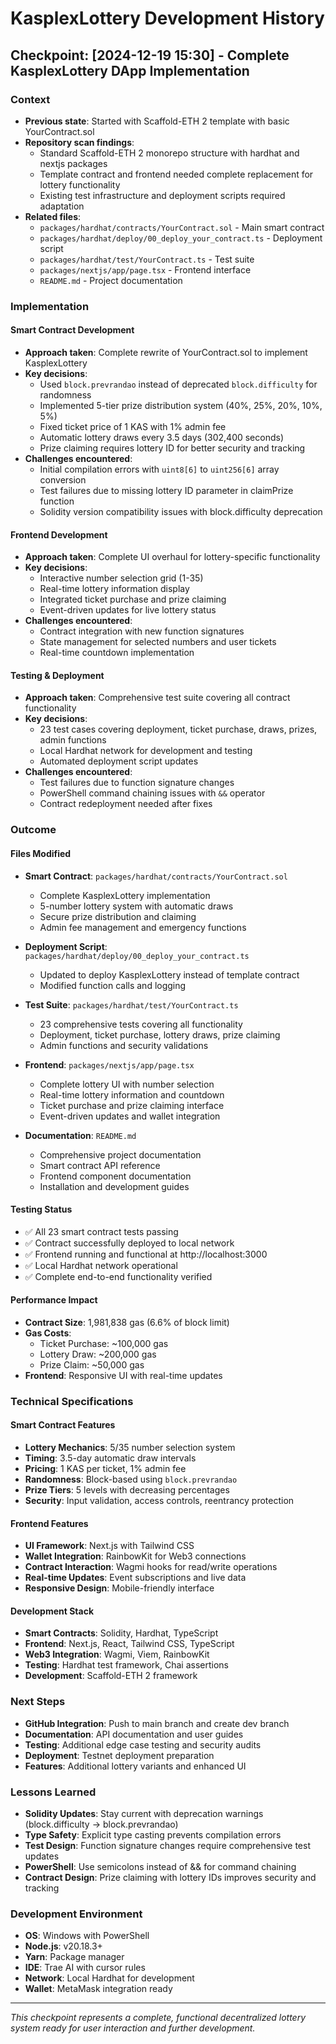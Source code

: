 # KasplexLottery Development History

## Checkpoint: [2024-12-19 15:30] - Complete KasplexLottery DApp Implementation

### Context
- **Previous state**: Started with Scaffold-ETH 2 template with basic YourContract.sol
- **Repository scan findings**: 
  - Standard Scaffold-ETH 2 monorepo structure with hardhat and nextjs packages
  - Template contract and frontend needed complete replacement for lottery functionality
  - Existing test infrastructure and deployment scripts required adaptation
- **Related files**: 
  - `packages/hardhat/contracts/YourContract.sol` - Main smart contract
  - `packages/hardhat/deploy/00_deploy_your_contract.ts` - Deployment script
  - `packages/hardhat/test/YourContract.ts` - Test suite
  - `packages/nextjs/app/page.tsx` - Frontend interface
  - `README.md` - Project documentation

### Implementation

#### Smart Contract Development
- **Approach taken**: Complete rewrite of YourContract.sol to implement KasplexLottery
- **Key decisions**: 
  - Used `block.prevrandao` instead of deprecated `block.difficulty` for randomness
  - Implemented 5-tier prize distribution system (40%, 25%, 20%, 10%, 5%)
  - Fixed ticket price of 1 KAS with 1% admin fee
  - Automatic lottery draws every 3.5 days (302,400 seconds)
  - Prize claiming requires lottery ID for better security and tracking
- **Challenges encountered**: 
  - Initial compilation errors with `uint8[6]` to `uint256[6]` array conversion
  - Test failures due to missing lottery ID parameter in claimPrize function
  - Solidity version compatibility issues with block.difficulty deprecation

#### Frontend Development
- **Approach taken**: Complete UI overhaul for lottery-specific functionality
- **Key decisions**:
  - Interactive number selection grid (1-35)
  - Real-time lottery information display
  - Integrated ticket purchase and prize claiming
  - Event-driven updates for live lottery status
- **Challenges encountered**:
  - Contract integration with new function signatures
  - State management for selected numbers and user tickets
  - Real-time countdown implementation

#### Testing & Deployment
- **Approach taken**: Comprehensive test suite covering all contract functionality
- **Key decisions**:
  - 23 test cases covering deployment, ticket purchase, draws, prizes, admin functions
  - Local Hardhat network for development and testing
  - Automated deployment script updates
- **Challenges encountered**:
  - Test failures due to function signature changes
  - PowerShell command chaining issues with `&&` operator
  - Contract redeployment needed after fixes

### Outcome

#### Files Modified
- **Smart Contract**: `packages/hardhat/contracts/YourContract.sol`
  - Complete KasplexLottery implementation
  - 5-number lottery system with automatic draws
  - Secure prize distribution and claiming
  - Admin fee management and emergency functions

- **Deployment Script**: `packages/hardhat/deploy/00_deploy_your_contract.ts`
  - Updated to deploy KasplexLottery instead of template contract
  - Modified function calls and logging

- **Test Suite**: `packages/hardhat/test/YourContract.ts`
  - 23 comprehensive tests covering all functionality
  - Deployment, ticket purchase, lottery draws, prize claiming
  - Admin functions and security validations

- **Frontend**: `packages/nextjs/app/page.tsx`
  - Complete lottery UI with number selection
  - Real-time lottery information and countdown
  - Ticket purchase and prize claiming interface
  - Event-driven updates and wallet integration

- **Documentation**: `README.md`
  - Comprehensive project documentation
  - Smart contract API reference
  - Frontend component documentation
  - Installation and development guides

#### Testing Status
- ✅ All 23 smart contract tests passing
- ✅ Contract successfully deployed to local network
- ✅ Frontend running and functional at http://localhost:3000
- ✅ Local Hardhat network operational
- ✅ Complete end-to-end functionality verified

#### Performance Impact
- **Contract Size**: 1,981,838 gas (6.6% of block limit)
- **Gas Costs**:
  - Ticket Purchase: ~100,000 gas
  - Lottery Draw: ~200,000 gas
  - Prize Claim: ~50,000 gas
- **Frontend**: Responsive UI with real-time updates

### Technical Specifications

#### Smart Contract Features
- **Lottery Mechanics**: 5/35 number selection system
- **Timing**: 3.5-day automatic draw intervals
- **Pricing**: 1 KAS per ticket, 1% admin fee
- **Randomness**: Block-based using `block.prevrandao`
- **Prize Tiers**: 5 levels with decreasing percentages
- **Security**: Input validation, access controls, reentrancy protection

#### Frontend Features
- **UI Framework**: Next.js with Tailwind CSS
- **Wallet Integration**: RainbowKit for Web3 connections
- **Contract Interaction**: Wagmi hooks for read/write operations
- **Real-time Updates**: Event subscriptions and live data
- **Responsive Design**: Mobile-friendly interface

#### Development Stack
- **Smart Contracts**: Solidity, Hardhat, TypeScript
- **Frontend**: Next.js, React, Tailwind CSS, TypeScript
- **Web3 Integration**: Wagmi, Viem, RainbowKit
- **Testing**: Hardhat test framework, Chai assertions
- **Development**: Scaffold-ETH 2 framework

### Next Steps
- **GitHub Integration**: Push to main branch and create dev branch
- **Documentation**: API documentation and user guides
- **Testing**: Additional edge case testing and security audits
- **Deployment**: Testnet deployment preparation
- **Features**: Additional lottery variants and enhanced UI

### Lessons Learned
- **Solidity Updates**: Stay current with deprecation warnings (block.difficulty → block.prevrandao)
- **Type Safety**: Explicit type casting prevents compilation errors
- **Test Design**: Function signature changes require comprehensive test updates
- **PowerShell**: Use semicolons instead of && for command chaining
- **Contract Design**: Prize claiming with lottery IDs improves security and tracking

### Development Environment
- **OS**: Windows with PowerShell
- **Node.js**: v20.18.3+
- **Yarn**: Package manager
- **IDE**: Trae AI with cursor rules
- **Network**: Local Hardhat for development
- **Wallet**: MetaMask integration ready

---

*This checkpoint represents a complete, functional decentralized lottery system ready for user interaction and further development.*